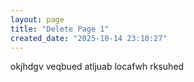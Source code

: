 ```yaml
---
layout: page
title: "Delete Page 1"
created_date: "2025-10-14 23:10:27"
---
```


okjhdgv veqbued atljuab locafwh rksuhed 

